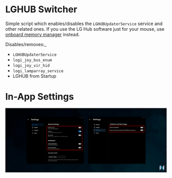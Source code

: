 ﻿# LGHUB Switcher

Simple script which enables/disables the `LGHUBUpdaterService` service and other related ones. If you use the LG Hub software just for your mouse, use [onboard memory manager](https://support.logi.com/hc/en-us/articles/360059641133-Onboard-Memory-Manager) instead.

Disables/removes:_
- `LGHUBUpdaterService`
- `logi_joy_bus_enum`
- `logi_joy_vir_hid`
- `logi_lamparray_service`
- LGHUB from Startup

# In-App Settings

![](https://github.com/5Noxi/app-tools/blob/main/lghub/media/logi.png?raw=true)